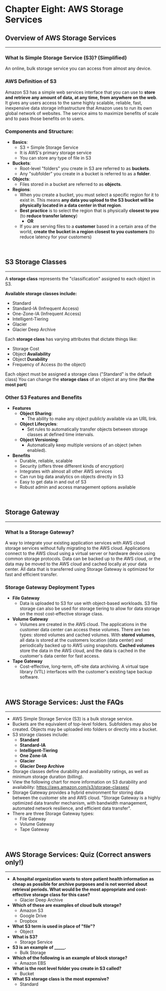 # Chapter Eight: AWS Storage Services

## Overview of AWS Storage Services
---

### What Is Simple Storage Service (S3)? (Simplified)

An online, bulk storage service you can access from almost any device.

### AWS Definition of S3

Amazon S3 has a simple web services interface that you can use to **store and retrieve any amount of data, at any time, from anywhere on the web**. It gives any users access to the same highly scalable, reliable, fast, inexpensive data storage infrastructure that Amazon uses to run its own global network of websites. The service aims to maximize benefits of scale and to pass those benefits on to users.

### Components and Structure:

- **Basics**:
	- S3 = Simple Storage Service
	- It is AWS's primary storage service
	- You can store any type of file in S3
- **Buckets**:
	- Root-level "folders" you create in S3 are referred to as **buckets**.
	- Any "subfolder" you create in a bucket is referred to as a **folder**.
- **Objects**:
	- Files stored in a bucket are referred to as **objects**.
- **Regions**:
	- When you create a bucket, you must select a specific region for it to exist in. This means **any data you upload to the S3 bucket will be physically located in a data center in that region**.
	- **Best practice** is to select the region that is physically **closest to you** (to **reduce transfer latency**)
        - **OR**
	- If you are serving files to a **customer** based in a certain area of the world, **create the bucket in a region closest to you customers** (to reduce latency for your customers)

<br>

## S3 Storage Classes
---

A **storage class** represents the "classification" assigned to each object in S3.

**Available storage classes include:**
- Standard
- Standard-IA (Infrequent Access)
- One-Zone-IA (Infrequent Access)
- Intelligent-Tiering
- Glacier
- Glacier Deep Archive

Each **storage class** has varying attributes that dictate things like:
- Storage Cost
- Object **Availability**
- Object **Durability**
- Frequency of Access (to the object)

Each object must be assigned a storage class ("Standard" is the default class)
You can change the **storage class** of an object at any time (**for the most part**)

### Other S3 Features and Benefits

- **Features**
	- **Object Sharing**:
		- The ability to make any object publicly available via an URL link.
	- **Object Lifecycles**:
		- Set rules to automatically transfer objects between storage classes at defined time intervals.
	- **Object Versioning**:
		- Automatically keep multiple versions of an object (when enabled).
- **Benefits**
	- Durable, reliable, scalable
	- Security (offers three different kinds of encryption)
	- Integrates with almost all other AWS services
	- Can run big data analytics on objects directly in S3
	- Easy to get data in and out of S3
	- Robust admin and access management options available

<br>

## Storage Gateway
---

### What Is a Storage Gateway?

A way to integrate your existing application services with AWS cloud storage services without fully migrating to the AWS cloud. Applications connect to the AWS cloud using a virtual server or hardware device using common storage protocols. Data can be backed up to the AWS cloud, or the data may be moved to the AWS cloud and cached locally at your data center. All data that is transferred using Storage Gateway is optimized for fast and efficient transfer.

### Storage Gateway Deployment Types

- **File Gateway**
	- Data is uploaded to S3 for use with object-based workloads. S3 file storage can also be used for storage tiering to allow for data storage on the most cost-effective storage class.
- **Volume Gateway**
	- Volumes are created in the AWS cloud. The applications in the customer data center can access these volumes. There are two types: stored volumes and cached volumes. With **stored volumes**, all data is stored at the customers location (data center) and periodically backed up to AWS using snapshots. **Cached volumes** store the data in the AWS cloud, and the data is cached in the customer's data center for fast access.
- **Tape Gateway**
	- Cost-effective, long-term, off-site data archiving. A virtual tape library (VTL) interfaces with the customer's existing tape backup software.

<br>

## AWS Storage Services: Just the FAQs
---

- AWS Simple Storage Service (S3)  is a bulk storage service.
- Buckets are the equivalent of top-level folders. Subfolders may also be created. Objects may be uploaded into folders or directly into a bucket.
- S3 storage classes include:
	- **Standard**
	- **Standard-IA**
	- **Intelligent-Tiering**
	- **One Zone-IA**
	- **Glacier**
	- **Glacier Deep Archive**
- Storage classes define durability and availability ratings, as well as minimum storage duration (billing).
- View the following chart for more information on S3 durability and availability: https://aws.amazon.com/s3/storage-classes/
- Storage Gateway provides a hybrid environment for storing data between the customer site and AWS cloud. "Storage Gateway is a highly optimized data transfer mechanism, with bandwidth management, automated network resilience, and efficient data transfer".
- There are three Storage Gateway types:
	- File Gateway
	- Volume Gateway
	- Tape Gateway

<br>

## AWS Storage Services: Quiz (Correct answers only!)
---

- **A hospital organization wants to store patient health information as cheap as possible for archive purposes and is not worried about retrieval periods. What would be the most appropriate and cost-effective storage class for this case?**
	- Glacier Deep Archive
- **Which of these are examples of cloud bulk storage?**
	- Amazon S3
	- Google Drive
	- Dropbox
- **What S3 term is used in place of "file"?**
	- Object
- **What is S3?**
	- Storage Service
- **S3 is an example of _____.**
	- Bulk Storage
- **Which of the following is an example of block storage?**
	- Amazon EBS
- **What is the root level folder you create in S3 called?**
	- Bucket
- **What S3 storage class is the most expensive?**
	- Standard